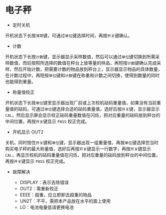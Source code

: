 # 电子秤

- 定时关机

开机状态下长按`清零`键，可通过`单位`键选择时间，再按`开关`键确认。

- 计数

开机状态下长按`计数`键，显示器显示采样数值，然后可以通过`单位`键切换到所需采样数值，而后按照所选择的数值在秤台上放等量的样品，再短按`计数`键确认完成采样，然后开始计数，把需要计数的物品放到秤台上，显示器显示物品的具体数量，在计数过程中，再短按`单位`键和`计数`键在称重和计数之间切换，使得到数量的同时也能得到重量。

- 称量值校正

开机状态下长按`单位`键至显示器出现厂前或上次校机砝码重量值，如果没有当前重量值的砝码，可通过`单位`键选择合适的砝码重量值，选好后按`开关`键，显示器显示 `CAL`，然后显示屏会显示校正砝码重量数值在闪烁，把对应重量的砝码放到秤台的中间位置，再按`开关`键显示 `PASS` 校正完成。

- 开机显示 OUT2

关机，同时按住`开关`键和`单位`键，显示器出现一组重量值，再按`单位`键选择您当时购买电子秤的最大称量值，选好后再按`开关`键显示一行数字，再按`开关`键显示 `CAL`，再显示校机的砝码重量值在闪烁，把对应重量的砝码放到秤台的中间位置，再按`开关`键显示 `PASS` 校正完成。

- 故障解决

   - DISPLAY：表示去除错误
   - OUT2：需重新校正
   - EEEE：超重，应立即卸去超重的物品
   - UN2T：不平，需把本产品放在水平的面上使用
   - LO：电池电量低请更换电池

